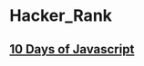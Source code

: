 # Hacker_Rank

## [10 Days of Javascript](https://www.hackerrank.com/domains/tutorials/10-days-of-javascript)
